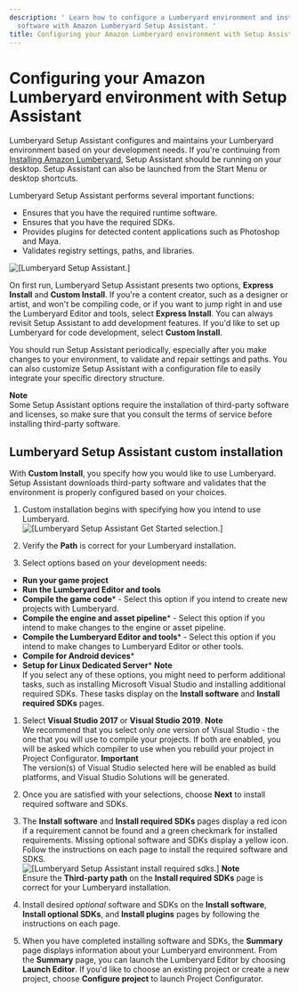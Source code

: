 ```yaml
---
description: ' Learn how to configure a Lumberyard environment and install third-party
  software with Amazon Lumberyard Setup Assistant. '
title: Configuring your Amazon Lumberyard environment with Setup Assistant
---
```

# Configuring your Amazon Lumberyard environment with Setup Assistant<a name="wg-setup-assistant"></a>

Lumberyard Setup Assistant configures and maintains your Lumberyard environment based on your development needs\. If you're continuing from [Installing Amazon Lumberyard](wg-install.md), Setup Assistant should be running on your desktop\. Setup Assistant can also be launched from the Start Menu or desktop shortcuts\.

Lumberyard Setup Assistant performs several important functions:
+ Ensures that you have the required runtime software\.
+ Ensures that you have the required SDKs\.
+ Provides plugins for detected content applications such as Photoshop and Maya\.
+ Validates registry settings, paths, and libraries\.

![\[Lumberyard Setup Assistant.\]](/images/welcomeguide/ui-sa-install-options-1.23.png)

On first run, Lumberyard Setup Assistant presents two options, **Express Install** and **Custom Install**\. If you're a content creator, such as a designer or artist, and won't be compiling code, or if you want to jump right in and use the Lumberyard Editor and tools, select **Express Install**\. You can always revisit Setup Assistant to add development features\. If you'd like to set up Lumberyard for code development, select **Custom Install**\.

You should run Setup Assistant periodically, especially after you make changes to your environment, to validate and repair settings and paths\. You can also customize Setup Assistant with a configuration file to easily integrate your specific directory structure\.

**Note**  
Some Setup Assistant options require the installation of third\-party software and licenses, so make sure that you consult the terms of service before installing third\-party software\.

## Lumberyard Setup Assistant custom installation<a name="custom-installation"></a>

With **Custom Install**, you specify how you would like to use Lumberyard\. Setup Assistant downloads third\-party software and validates that the environment is properly configured based on your choices\.

1.  Custom installation begins with specifying how you intend to use Lumberyard\.   
![\[Lumberyard Setup Assistant Get Started selection.\]](/images/welcomeguide/ui-sa-get-started-1.24.png)

1.  Verify the **Path** is correct for your Lumberyard installation\. 

1.  Select options based on your development needs: 
   +  **Run your game project** 
   +  **Run the Lumberyard Editor and tools** 
   +  **Compile the game code**\* \- Select this option if you intend to create new projects with Lumberyard\.
   +  **Compile the engine and asset pipeline**\* \- Select this option if you intend to make changes to the engine or asset pipeline\.
   +  **Compile the Lumberyard Editor and tools**\* \- Select this option if you intend to make changes to Lumberyard Editor or other tools\.
   +  **Compile for Android devices**\*
   +  **Setup for Linux Dedicated Server**\*
**Note**  
If you select any of these options, you might need to perform additional tasks, such as installing Microsoft Visual Studio and installing additional required SDKs\. These tasks display on the **Install software** and **Install required SDKs** pages\.

1.  Select **Visual Studio 2017** or **Visual Studio 2019**\. 
**Note**  
We recommend that you select only *one* version of Visual Studio \- the one that you will use to compile your projects\. If both are enabled, you will be asked which compiler to use when you rebuild your project in Project Configurator\.
**Important**  
The version\(s\) of Visual Studio selected here will be enabled as build platforms, and Visual Studio Solutions will be generated\.

1.  Once you are satisfied with your selections, choose **Next** to install required software and SDKs\. 

1.  The **Install software** and **Install required SDKs** pages display a red icon if a requirement cannot be found and a green checkmark for installed requirements\. Missing optional software and SDKs display a yellow icon\. Follow the instructions on each page to install the required software and SDKS\.   
![\[Lumberyard Setup Assistant install required sdks.\]](/images/welcomeguide/ui-sa-install-sdks-1.23.png)
**Note**  
Ensure the **Third\-party path** on the **Install required SDKs** page is correct for your Lumberyard installation\.

1.  Install desired *optional* software and SDKs on the **Install software**, **Install optional SDKs**, and **Install plugins** pages by following the instructions on each page\. 

1.  When you have completed installing software and SDKs, the **Summary** page displays information about your Lumberyard environment\. From the **Summary** page, you can launch the Lumberyard Editor by choosing **Launch Editor**\. If you'd like to choose an existing project or create a new project, choose **Configure project** to launch Project Configurator\. 